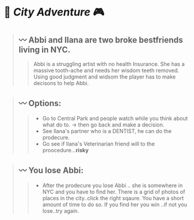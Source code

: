 # :city_sunrise: _City Adventure_  :video_game:

>##   :wavy_dash: Abbi and Ilana are two broke bestfriends living in NYC.
>
>> Abbi is a struggling artist with no health Insurance. She has a massive tooth-ache and needs her wisdom teeth removed. Using good judgment and widsom the player has to make decisons to help Abbi. 

> ## :wavy_dash: Options: 
>
>> - Go to Central Park and people watch while you think about what do to. -> then go back and make a decision.
>> - See Ilana's partner who is a DENTIST, he can do the prodecure. 
>> - Go see if Ilana's Veterinarian friend will to the proocedure...**risky**

> ## :wavy_dash: You lose Abbi:
>
>> - After the prodecure you lose Abbi .. she is somewhere in NYC and you have to find her. There is a  grid of photos of places in the city..click the right sqaure. You have a short amount of time to do so. If you find her you win ..if not you lose..try again.